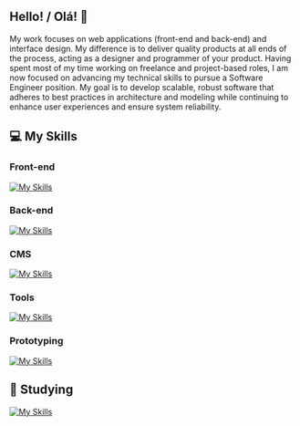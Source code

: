 ## Hello! / Olá! 👋

My work focuses on web applications (front-end and back-end) and interface design. My difference is to deliver quality products at all ends of the process, acting as a designer and programmer of your product. Having spent most of my time working on freelance and project-based roles, I am now focused on advancing my technical skills to pursue a Software Engineer position. My goal is to develop scalable, robust software that adheres to best practices in architecture and modeling while continuing to enhance user experiences and ensure system reliability.

## 💻 My Skills

### Front-end

[![My Skills](https://skillicons.dev/icons?i=html,css,sass,tailwind,bootstrap,threejs,js,ts,react,nextjs,gatsby,vue,nuxtjs,svelte,jquery)](https://skillicons.dev)

### Back-end

[![My Skills](https://skillicons.dev/icons?i=php,mysql,nodejs,express,firebase,graphql,mongodb,prisma)](https://skillicons.dev)

### CMS

[![My Skills](https://skillicons.dev/icons?i=wordpress)](https://skillicons.dev)

### Tools

[![My Skills](https://skillicons.dev/icons?i=vscode,git,github,githubactions,gitlab,npm,pnpm,yarn,vercel,netlify,aws,postman)](https://skillicons.dev)

### Prototyping

[![My Skills](https://skillicons.dev/icons?i=figma,xd,ps,ai)](https://skillicons.dev)

## 📕 Studying

[![My Skills](https://skillicons.dev/icons?i=nestjs,go,postgres,redis,docker,kubernetes,jest,kafka)](https://skillicons.dev)
